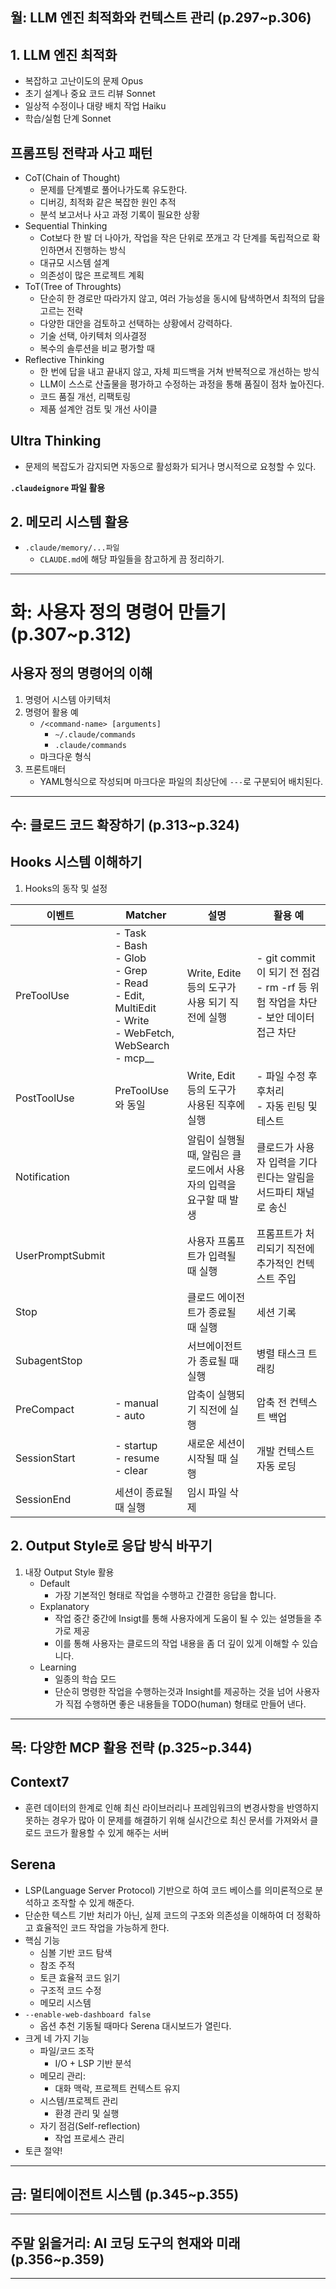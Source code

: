 ## 월: LLM 엔진 최적화와 컨텍스트 관리 (p.297~p.306)
## 1. LLM 엔진 최적화
- 복잡하고 고난이도의 문제 Opus
- 초기 설계나 중요 코드 리뷰 Sonnet
- 일상적 수정이나 대량 배치 작업 Haiku
- 학습/실험 단계 Sonnet
## 프롬프팅 전략과 사고 패턴
- CoT(Chain of Thought)
	- 문제를 단계별로 풀어나가도록 유도한다.
	- 디버깅, 최적화 같은 복잡한 원인 추적
	- 분석 보고서나 사고 과정 기록이 필요한 상황
- Sequential Thinking
	- Cot보다 한 발 더 나아가, 작업을 작은 단위로 쪼개고 각 단계를 독립적으로 확인하면서 진행하는 방식
	- 대규모 시스템 설계
	- 의존성이 많은 프로젝트 계획
- ToT(Tree of Throughts)
	- 단순히 한 경로만 따라가지 않고, 여러 가능성을 동시에 탐색하면서 최적의 답을 고르는 전략
	- 다양한 대안을 검토하고 선택하는 상황에서 강력하다.
	- 기술 선택, 아키텍처 의사결정
	- 복수의 솔루션을 비교 평가할 때
- Reflective Thinking
	- 한 번에 답을 내고 끝내지 않고, 자체 피드백을 거쳐 반복적으로 개선하는 방식
	- LLM이 스스로 산출물을 평가하고 수정하는 과정을 통해 품질이 점차 높아진다.
	- 코드 품질 개선, 리팩토링
	- 제품 설계안 검토 및 개선 사이클
## Ultra Thinking
- 문제의 복잡도가 감지되면 자동으로 활성화가 되거나 명시적으로 요청할 수 있다.

**`.claudeignore` 파일 활용**

## 2. 메모리 시스템 활용
- `.claude/memory/...파일`
	- `CLAUDE.md`에 해당 파일들을 참고하게 끔 정리하기.
---
# 화: 사용자 정의 명령어 만들기 (p.307~p.312)
## 사용자 정의 명령어의 이해
1. 명령어 시스템 아키텍처
2. 명령어 활용 예
	- `/<command-name> [arguments]`
		- `~/.claude/commands`
		- `.claude/commands`
	- 마크다운 형식
3. 프론트매터
	- YAML형식으로 작성되며 마크다운 파일의 최상단에 `---`로 구분되어 배치된다.
---
## 수: 클로드 코드 확장하기 (p.313~p.324)
## Hooks 시스템 이해하기
1. Hooks의 동작 및 설정

| 이벤트              | Matcher                                                                                                                          | 설명                                     | 활용 예                                                            |
| ---------------- | -------------------------------------------------------------------------------------------------------------------------------- | -------------------------------------- | --------------------------------------------------------------- |
| PreToolUse       | - Task<br>- Bash<br>- Glob<br>- Grep<br>- Read<br>- Edit, MultiEdit<br>- Write<br>- WebFetch, WebSearch<br>- mcp_<server>_<tool> | Write, Edite 등의 도구가 사용 되기 직전에 실행       | - git commit이 되기 전 점검<br>- rm -rf 등 위험 작업을 차단<br>- 보안 데이터 접근 차단 |
| PostToolUse      | PreToolUse와 동일                                                                                                                   | Write, Edit 등의 도구가 사용된 직후에 실행          | - 파일 수정 후 후처리<br>- 자동 린팅 및 테스트                                  |
| Notification     |                                                                                                                                  | 알림이 실행될 때, 알림은 클로드에서 사용자의 입력을 요구할 때 발생 | 클로드가 사용자 입력을 기다린다는 알림을 서드파티 채널로 송신                              |
| UserPromptSubmit |                                                                                                                                  | 사용자 프롬프트가 입력될 때 실행                     | 프롬프트가 처리되기 직전에 추가적인 컨텍스트 주입                                     |
| Stop             |                                                                                                                                  | 클로드 에이전트가 종료될 때 실행                     | 세션 기록                                                           |
| SubagentStop     |                                                                                                                                  | 서브에이전트가 종료될 때 실행                       | 병렬 태스크 트래킹                                                      |
| PreCompact       | - manual<br>- auto                                                                                                               | 압축이 실행되기 직전에 실행                        | 압축 전 컨텍스트 백업                                                    |
| SessionStart     | - startup<br>- resume<br>- clear                                                                                                 | 새로운 세션이 시작될 때 실행                       | 개발 컨텍스트 자동 로딩                                                   |
| SessionEnd       | 세션이 종료될 때 실행                                                                                                                     | 임시 파일 삭제                               |                                                                 |
## 2. Output Style로 응답 방식 바꾸기
1. 내장 Output Style 활용
	- Default
		- 가장 기본적인 형태로 작업을 수행하고 간결한 응답을 합니다.
	- Explanatory
		- 작업 중간 중간에 Insigt를 통해 사용자에게 도움이 될 수 있는 설명들을 추가로 제공
		- 이를 통해 사용자는 클로드의 작업 내용을 좀 더 깊이 있게 이해할 수 있습니다.
	- Learning
		- 일종의 학습 모드
		- 단순히 명령한 작업을 수행하는것과 Insight를 제공하는 것을 넘어 사용자가 직접 수행하면 좋은 내용들을 TODO(human) 형태로 만들어 낸다.

---
## 목: 다양한 MCP 활용 전략 (p.325~p.344)
## Context7
- 훈련 데이터의 한계로 인해 최신 라이브러리나 프레임워크의 변경사항을 반영하지 못하는 경우가 많아 이 문제를 해결하기 위해 실시간으로 최신 문서를 가져와서 클로드 코드가 활용할 수 있게 해주는 서버

## Serena
- LSP(Language Server Protocol) 기반으로 하여 코드 베이스를 의미론적으로 분석하고 조작할 수 있게 해준다.
- 단순한 텍스트 기반 처리가 아닌, 실제 코드의 구조와 의존성을 이해하여 더 정확하고 효율적인 코드 작업을 가능하게 한다.
- 핵심 기능
	- 심볼 기반 코드 탐색
	- 참조 주적
	- 토큰 효율적 코드 읽기
	- 구조적 코드 수정
	- 메모리 시스템
- `--enable-web-dashboard false`
	- 옵션 추천 기동될 때마다 Serena 대시보드가 열린다.
- 크게 네 가지 기능
	- 파일/코드 조작
		- I/O + LSP 기반 분석
	- 메모리 관리:
		- 대화 맥락, 프로젝트 컨텍스트 유지
	- 시스템/프로젝트 관리
		- 환경 관리 및 실행
	- 자기 점검(Self-reflection)
		- 작업 프로세스 관리
- 토큰 절약!
---
## 금: 멀티에이전트 시스템 (p.345~p.355)

---
## 주말 읽을거리: AI 코딩 도구의 현재와 미래 (p.356~p.359)

---